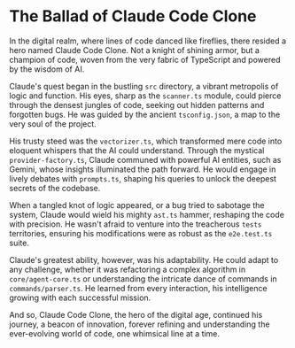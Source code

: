 # The Ballad of Claude Code Clone

In the digital realm, where lines of code danced like fireflies, there resided a hero named Claude Code Clone. Not a knight of shining armor, but a champion of code, woven from the very fabric of TypeScript and powered by the wisdom of AI.

Claude's quest began in the bustling `src` directory, a vibrant metropolis of logic and function. His eyes, sharp as the `scanner.ts` module, could pierce through the densest jungles of code, seeking out hidden patterns and forgotten bugs. He was guided by the ancient `tsconfig.json`, a map to the very soul of the project.

His trusty steed was the `vectorizer.ts`, which transformed mere code into eloquent whispers that the AI could understand. Through the mystical `provider-factory.ts`, Claude communed with powerful AI entities, such as Gemini, whose insights illuminated the path forward. He would engage in lively debates with `prompts.ts`, shaping his queries to unlock the deepest secrets of the codebase.

When a tangled knot of logic appeared, or a bug tried to sabotage the system, Claude would wield his mighty `ast.ts` hammer, reshaping the code with precision. He wasn't afraid to venture into the treacherous `tests` territories, ensuring his modifications were as robust as the `e2e.test.ts` suite.

Claude's greatest ability, however, was his adaptability. He could adapt to any challenge, whether it was refactoring a complex algorithm in `core/agent-core.ts` or understanding the intricate dance of commands in `commands/parser.ts`. He learned from every interaction, his intelligence growing with each successful mission.

And so, Claude Code Clone, the hero of the digital age, continued his journey, a beacon of innovation, forever refining and understanding the ever-evolving world of code, one whimsical line at a time.